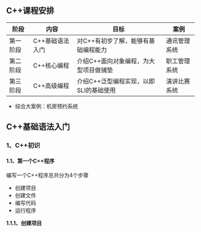 ## C++课程安排

| 阶段     | 内容            | 目标                                   | 案例         |
| -------- | --------------- | -------------------------------------- | ------------ |
| 第一阶段 | C++基础语法入门 | 对C++有初步了解，能够有基础编程能力    | 通讯管理系统 |
| 第二阶段 | C++核心编程     | 介绍C++面向对象编程，为大型项目做铺垫  | 职工管理系统 |
| 第三阶段 | C++高级编程     | 介绍C++泛型编程实现，以即SLI的基础使用 | 演讲比赛系统 |

- 综合大案例：机房预约系统



##   C++基础语法入门

### 1、C++初识

#### 1.1、第一个C++程序

编写一个C++程序总共分为4个步骤

- 创建项目
- 创建文件
- 编写代码
- 运行程序

**1.1.1、创建项目**